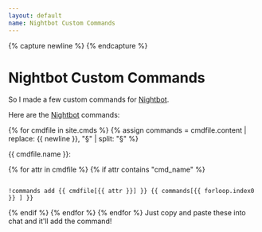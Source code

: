 ```yaml
---
layout: default
name: Nightbot Custom Commands
---
```

{% capture newline %}
{% endcapture %}
# Nightbot Custom Commands

So I made a few custom commands for [Nightbot].

Here are the [Nightbot] commands:

{% for cmdfile in site.cmds %}
{% assign commands = cmdfile.content | replace: {{ newline }}, "§" | split: "§" %}

{{ cmdfile.name }}:

{% for attr in cmdfile %}
{% if attr contains "cmd_name" %}

<code>
!commands add {{ cmdfile[{{ attr }}] }} {{ commands[{{ forloop.index0 }} ] }}
</code>

{% endif %}
{% endfor %}
{% endfor %}
Just copy and paste these into chat and it'll add the command!

[nightbot]: //beta.nightbot.tv/
